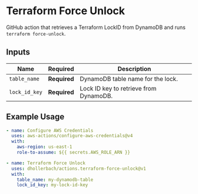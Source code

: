 # Terraform Force Unlock

GitHub action that retrieves a Terraform LockID from DynamoDB and runs `terraform force-unlock`.

## Inputs

| Name          | Required     | Description                            |
| ------------- | ------------ | -------------------------------------- |
| `table_name`  | **Required** | DynamoDB table name for the lock.      |
| `lock_id_key` | **Required** | Lock ID key to retrieve from DynamoDB. |

## Example Usage

```yaml
- name: Configure AWS Credentials
  uses: aws-actions/configure-aws-credentials@v4
  with:
    aws-region: us-east-1
    role-to-assume: ${{ secrets.AWS_ROLE_ARN }}

- name: Terraform Force Unlock
  uses: dhollerbach/actions.terraform-force-unlock@v1
  with:
    table_name: my-dynamodb-table
    lock_id_key: my-lock-id-key
```
